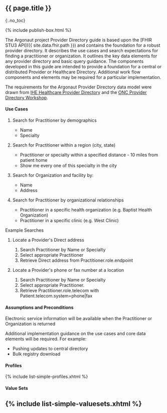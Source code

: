 ## {{ page.title }}
{:.no_toc}

{% include publish-box.html %}

The Argonaut project Provider Directory guide is based upon the [FHIR STU3 API]({{ site.data.fhir.path }}) and contains the foundation for a robust provider directory. It describes the use cases and search expectations for finding a practitioner or organization. It outlines the key data elements for any provider directory and basic query guidance. The components developed in this guide are intended to provide a foundation for a central or distributed Provider or Healthcare Directory. Additional work flow components and elements may be required for a particular implementation.

The requirements for the Argonaut Provider Directory data model were drawn from [IHE Healthcare Provider Directory] and the [ONC Provider Directory Workshop].


#### Use Cases

1.  Search for Practitioner by demographics
    -   Name
    -   Specialty

2.  Search for Practitioner within a region (city, state)
    -   Practitioner or specialty within a specified distance - 10 miles from patient home
    -   Show me every one of this specialty in the city

3.  Search for Organization and facility by:
    -   Name
    -   Address

4.  Search for Practitioner by organizational relationships
    -   Practitioner in a specific health organization (e.g. Baptist Health Organization)
    -   Practitioner in a specific clinic (e.g. West Clinic)

Example Searches

1.  Locate a Provider's Direct address
    1.  Search Practitioner by Name or Specialty
    2.  Select appropriate Practitioner
    3.  Retrieve Direct address from Practitioner.role.endpoint

2.  Locate a Provider's phone or fax number at a location
    1.  Search Practitioner by Name or Specialty
    2.  Select appropriate Practitioner.
    3.  Retrieve Practitioner.role.telecom with Patient.telecom.system=phone\|fax

#### Assumptions and Preconditions

Electronic service information will be available when the Practitioner or Organization is returned

Additional implementation guidance on the use cases and core data elements will be required. For example:

-   Pushing updates to central directory
-   Bulk registry download

#### Profiles
  {%  include list-simple-profiles.xhtml %}

#### Value Sets
  {% include list-simple-valuesets.xhtml %}
------------------------------------------------------------------------

  [IHE Healthcare Provider Directory]: http://ihe.net/uploadedFiles/Documents/ITI/IHE_ITI_Suppl_HPD.pdf
  [ONC Provider Directory Workshop]: https://confluence.oncprojectracking.org/display/PDW/Workshop+Documents
